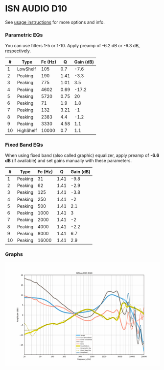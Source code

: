 # ISN AUDIO D10
See [usage instructions](https://github.com/jaakkopasanen/AutoEq#usage) for more options and info.

### Parametric EQs
You can use filters 1-5 or 1-10. Apply preamp of -6.2 dB or -6.3 dB, respectively.

|   # | Type      |   Fc (Hz) |    Q |   Gain (dB) |
|-----|-----------|-----------|------|-------------|
|   1 | LowShelf  |       105 | 0.7  |        -7.6 |
|   2 | Peaking   |       190 | 1.41 |        -3.3 |
|   3 | Peaking   |       775 | 1.01 |         3.5 |
|   4 | Peaking   |      4602 | 0.69 |       -17.2 |
|   5 | Peaking   |      5720 | 0.75 |        20   |
|   6 | Peaking   |        71 | 1.9  |         1.8 |
|   7 | Peaking   |       132 | 3.21 |        -1   |
|   8 | Peaking   |      2383 | 4.4  |        -1.2 |
|   9 | Peaking   |      3330 | 4.58 |         1.1 |
|  10 | HighShelf |     10000 | 0.7  |         1.1 |

### Fixed Band EQs
When using fixed band (also called graphic) equalizer, apply preamp of **-6.6 dB** (if available) and set gains manually with these parameters.

|   # | Type    |   Fc (Hz) |    Q |   Gain (dB) |
|-----|---------|-----------|------|-------------|
|   1 | Peaking |        31 | 1.41 |        -9.8 |
|   2 | Peaking |        62 | 1.41 |        -2.9 |
|   3 | Peaking |       125 | 1.41 |        -3.8 |
|   4 | Peaking |       250 | 1.41 |        -2   |
|   5 | Peaking |       500 | 1.41 |         2.1 |
|   6 | Peaking |      1000 | 1.41 |         3   |
|   7 | Peaking |      2000 | 1.41 |        -2   |
|   8 | Peaking |      4000 | 1.41 |        -2.2 |
|   9 | Peaking |      8000 | 1.41 |         6.7 |
|  10 | Peaking |     16000 | 1.41 |         2.9 |

### Graphs
![](./ISN%20AUDIO%20D10.png)
